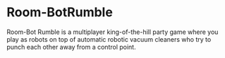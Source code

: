 # Room-BotRumble
Room-Bot Rumble is a multiplayer king-of-the-hill party game where you play as robots on top of automatic robotic vacuum cleaners who try to punch each other away from a control point. 
